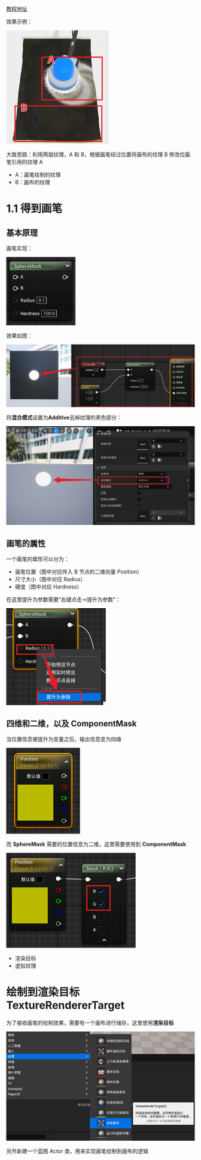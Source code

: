 
[教程地址](https://space.bilibili.com/148815144/channel/collectiondetail?sid=2641856&ctype=0)

效果示例：

![alt text](img/画笔效果示例.png)

大致思路：利用两层纹理，A 和 B，根据画笔经过位置将画布的纹理 B 修改位画笔引用的纹理 A
- A：画笔绘制的纹理
- B：画布的纹理


# 1.1 得到画笔

## 基本原理

画笔实现：

![alt text](img/画笔实现所需节点_SphereMask.png)

效果如图：

![alt text](img/SphereMask效果示意图.png)

将**混合模式**设置为**Additive**去掉纹理的黑色部分：

![alt text](img/混合模式_Additive效果.png)


## 画笔的属性

一个画笔的属性可以分为：
- 画笔位置（图中对应传入 B 节点的二维向量 Position）
- 尺寸大小（图中对应 Radius）
- 硬度（图中对应 Hardness）

在这里提升为参数需要“右键点击->提升为参数”：

![alt text](img/材质蓝图中的提升为参数.png)


## 四维和二维，以及 ComponentMask

当位置信息被提升为变量之后，输出信息变为四维

![alt text](img/画笔Position.png)

而 **SphereMask** 需要的位置信息为二维，这里需要使用到 **ComponentMask**

![alt text](img/ComponentMask.png)

- 渲染目标
- 虚拟纹理


# 绘制到渲染目标 TextureRendererTarget

为了接收画笔的绘制效果，需要有一个画布进行储存，这里使用**渲染目标**

![alt text](img/TextureRenderTarget2D.png)

另外新建一个蓝图 Actor 类，用来实现画笔绘制到画布的逻辑


